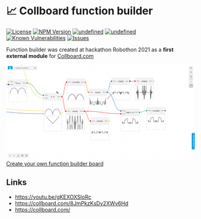 # 📈 Collboard function builder

<!--Badges-->

 [![License](https://img.shields.io/github/license/collboard/function-builder.svg?style=flat)](https://raw.githubusercontent.com/collboard/function-builder/master/LICENSE)
 [![NPM Version](https://badge.fury.io/js/@collboard%2Ffunction-builder.svg)](https://www.npmjs.com/package/@collboard/function-builder)
 [![undefined](https://github.com/collboard/function-builder/actions/workflows/lint/badge.svg)](https://github.com/collboard/function-builder/actions/workflows/lint.yml)
 [![undefined](https://github.com/collboard/function-builder/actions/workflows/test/badge.svg)](https://github.com/collboard/function-builder/actions/workflows/test.yml)
 [![Known Vulnerabilities](https://snyk.io/test/github/collboard/function-builder/badge.svg)](https://snyk.io/test/github/collboard/function-builder)
 [![Issues](https://img.shields.io/github/issues/collboard/function-builder.svg?style=flat)](https://github.com/collboard/function-builder/issues)

<!--/Badges-->

Function builder was created at hackathon Robothon 2021 as a **first external module** for [Collboard.com](https://www.npmjs.com/package/@collboard/modules-sdk/)

[![Module showcase](./assets/screenshots/function-builder.png) Create your own function builder board](https://collboard.com/new?redirect=1&modulesOn=@collboard/function-builder-tool)

## Links

-   https://youtu.be/gKEXOXSIoRc
-   https://collboard.com/8JmPkzKsDy2XWv6Hd
-   https://collboard.com/
